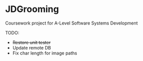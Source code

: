 # JDGrooming
Coursework project for A-Level Software Systems Development

TODO:
- ~~Restore unit tester~~
- Update remote DB
- Fix char length for image paths
